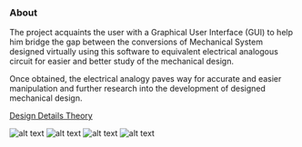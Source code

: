 ### About
The project acquaints the user with a Graphical User Interface (GUI) to help him bridge the gap between the conversions of Mechanical System designed virtually using this software to equivalent electrical analogous circuit for easier and better study of the mechanical design.  

Once obtained, the electrical analogy paves way for accurate and easier manipulation and further research into the development of designed mechanical design.

[Design Details Theory](http://lpsa.swarthmore.edu/Analogs/ElectricalMechanicalAnalogs.html)


![alt text](https://github.com/bourneagain/ElectricalAnalogousCircuitDesign/tree/master/screenShots/home.png "Logo Title Text 1")
![alt text](https://github.com/bourneagain/ElectricalAnalogousCircuitDesign/tree/master/screenShots/design.png "Logo Title Text")
![alt text](https://github.com/bourneagain/ElectricalAnalogousCircuitDesign/tree/master/screenShots/design2.png "")
![alt text](https://github.com/bourneagain/ElectricalAnalogousCircuitDesign/tree/master/screenShots/design3.png "")
